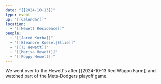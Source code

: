 ```yaml
---
date: "[[2024-10-13]]"
type: event
up: "[[Calendar]]"
location:
  - "[[Hewett Residence]]"
people:
  - "[[Jared Korba]]"
  - "[[Eleanore Koesel|Ellie]]"
  - "[[TJ Hewett]]"
  - "[[Marisa Hewett]]"
  - "[[Poppy Hewett]]"
---
```


We went over to the Hewett's after [[2024-10-13 Red Wagon Farm]] and watched part of the Mets-Dodgers playoff game.  
